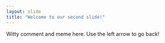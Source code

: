 ```yaml
---
layout: slide
title: "Welcome to our second slide!"
---
```

Witty comment and meme here.
Use the left arrow to go back!
